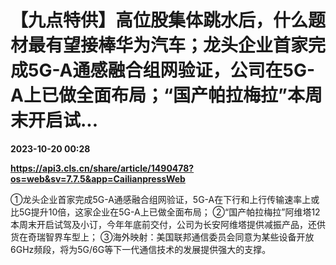 # 【九点特供】高位股集体跳水后，什么题材最有望接棒华为汽车；龙头企业首家完成5G-A通感融合组网验证，公司在5G-A上已做全面布局；“国产帕拉梅拉”本周末开启试...

**2023-10-20 00:28**

**https://api3.cls.cn/share/article/1490478?os=web&sv=7.7.5&app=CailianpressWeb**

①龙头企业首家完成5G-A通感融合组网验证，5G-A在下行和上行传输速率上或比5G提升10倍，这家企业在5G-A上已做全面布局； ②“国产帕拉梅拉”阿维塔12本周末开启试驾及小订，今年年底前交付，公司为长安阿维塔提供减振产品，还供货在奇瑞智界车型上； ③海外映射：美国联邦通信委员会同意为某些设备开放6GHz频段，将为5G/6G等下一代通信技术的发展提供强大的支撑。